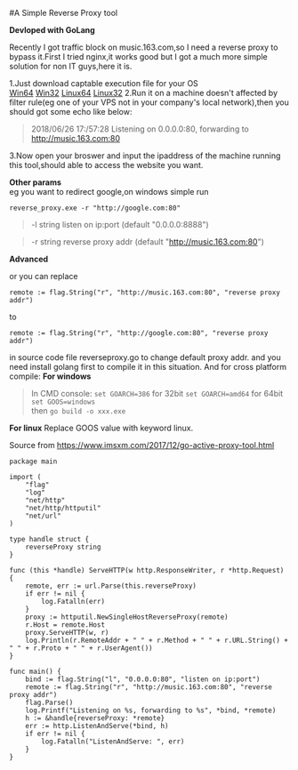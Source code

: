 #A Simple Reverse Proxy tool  

**Devloped with GoLang**  

Recently I got traffic block on music.163.com,so I need a reverse proxy to bypass it.First I tried nginx,it works good but I got a much more simple solution for non IT guys,here it is.  

1.Just download captable execution file for your OS  
[Win64](http://github.com/arryboom/reverse_proxy_go/master/blob/reverse_proxy64.exe)
[Win32](http://github.com/arryboom/reverse_proxy_go/master/blob/reverse_proxy32.exe)
[Linux64](http://github.com/arryboom/reverse_proxy_go/master/blob/reverse_proxy64)
[Linux32](http://github.com/arryboom/reverse_proxy_go/master/blob/reverse_proxy32)
2.Run it on a machine doesn't affected by filter rule(eg one of your VPS not in your company's local network),then you should got some echo like below:  
> 2018/06/26 17:/57:28 Listening on 0.0.0.0:80, forwarding to http://music.163.com:80  

3.Now open your broswer and input the ipaddress of the machine running this tool,should able to access the website you want.  

**Other params**  
eg you want to redirect google,on windows simple run 
```
reverse_proxy.exe -r "http://google.com:80"
```

>  -l string
        listen on ip:port (default "0.0.0.0:8888")

>  -r string
        reverse proxy addr (default "http://music.163.com:80")

**Advanced**  


or you can replace 
```
remote := flag.String("r", "http://music.163.com:80", "reverse proxy addr")
```
to 
```
remote := flag.String("r", "http://google.com:80", "reverse proxy addr")
```
in source code file reverseproxy.go to change default proxy addr.
and you need install golang first to compile it in this situation.
And for cross platform compile:
**For windows**  
>In CMD console:
 ```set GOARCH=386```
 for 32bit
 ```set GOARCH=amd64```
 for 64bit
```set GOOS=windows```  
 then 
```go build -o xxx.exe```

**For linux** 
Replace GOOS value with keyword linux.


Source from https://www.imsxm.com/2017/12/go-active-proxy-tool.html

```
package main

import (
	"flag"
	"log"
	"net/http"
	"net/http/httputil"
	"net/url"
)

type handle struct {
	reverseProxy string
}

func (this *handle) ServeHTTP(w http.ResponseWriter, r *http.Request) {
	remote, err := url.Parse(this.reverseProxy)
	if err != nil {
		log.Fatalln(err)
	}
	proxy := httputil.NewSingleHostReverseProxy(remote)
	r.Host = remote.Host
	proxy.ServeHTTP(w, r)
	log.Println(r.RemoteAddr + " " + r.Method + " " + r.URL.String() + " " + r.Proto + " " + r.UserAgent())
}

func main() {
	bind := flag.String("l", "0.0.0.0:80", "listen on ip:port")
	remote := flag.String("r", "http://music.163.com:80", "reverse proxy addr")
	flag.Parse()
	log.Printf("Listening on %s, forwarding to %s", *bind, *remote)
	h := &handle{reverseProxy: *remote}
	err := http.ListenAndServe(*bind, h)
	if err != nil {
		log.Fatalln("ListenAndServe: ", err)
	}
}
```